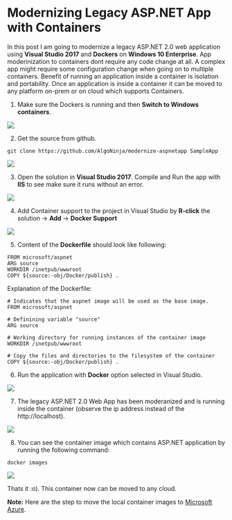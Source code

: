 # Modernizing Legacy ASP.NET App with Containers

In this post I am going to modernize a legacy ASP.NET 2.0 web application using <b>Visual Studio 2017</b> and <b>Dockers</b> on <b>Windows 10 Enterprise</b>. App moderinization to containers dont require any code change at all. A complex app might require some configuration change when going on to multiple containers. Benefit of running an application inside a container is isolation and portability. Once an application is inside a container it can be moved to any platform on-prem or on cloud which supports Containers. 

1. Make sure the Dockers is running and then <b>Switch to Windows containers</b>.
<img src="https://github.com/AlgoNinja/modernize-aspnetapp/blob/master/images/01.png" />

2. Get the source from github.
```
git clone https://github.com/AlgoNinja/modernize-aspnetapp SampleApp
```
<img src="https://github.com/AlgoNinja/modernize-aspnetapp/blob/master/images/02.png" />

3. Open the solution in <b>Visual Studio 2017</b>. Compile and Run the app with <b>IIS</b> to see make sure it runs without an error.
<img src="https://github.com/AlgoNinja/modernize-aspnetapp/blob/master/images/03.png" />

4. Add Container support to the project in Visual Studio by <b>R-click</b> the solution -> <b>Add</b> -> <b>Docker Support</b>
<img src="https://github.com/AlgoNinja/modernize-aspnetapp/blob/master/images/04.png" />

5. Content of the <b>Dockerfile</b> should look like following:
```
FROM microsoft/aspnet
ARG source
WORKDIR /inetpub/wwwroot
COPY ${source:-obj/Docker/publish} .
```

Explanation of the Dockerfile: 
```
# Indicates that the aspnet image will be used as the base image.
FROM microsoft/aspnet

# Definining variable "source"
ARG source

# Working directory for running instances of the container image
WORKDIR /inetpub/wwwroot

# Copy the files and directories to the filesystem of the container
COPY ${source:-obj/Docker/publish} .
```

6. Run the application with <b>Docker</b> option selected in Visual Studio. 
<img src="https://github.com/AlgoNinja/modernize-aspnetapp/blob/master/images/05.png" />

7. The legacy ASP.NET 2.0 Web App has been moderanized and is running inside the container (observe the ip address instead of the http://localhost).
<img src="https://github.com/AlgoNinja/modernize-aspnetapp/blob/master/images/06.png" />

8. You can see the container image which contains ASP.NET application by running the following command:
```
docker images
```
<img src="https://github.com/AlgoNinja/modernize-aspnetapp/blob/master/images/07.png" />

Thats it :o). This container now can be moved to any cloud. 

<b>Note:</b> Here are the step to move the local container images to [Microsoft Azure](https://docs.microsoft.com/en-us/azure/container-registry/container-registry-get-started-portal).
